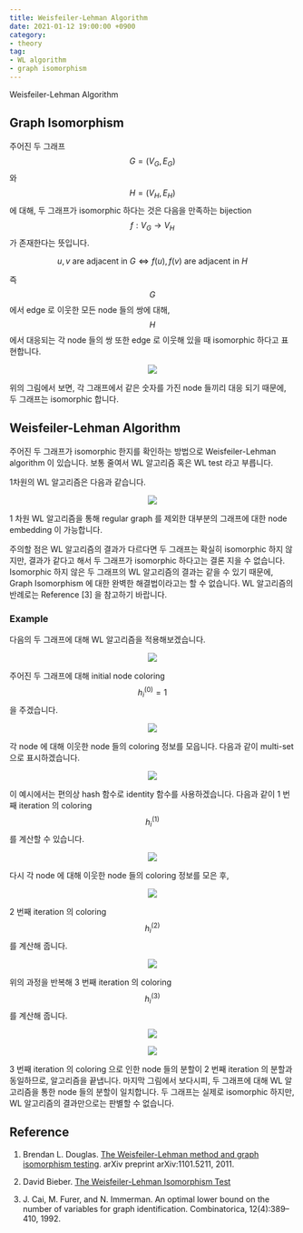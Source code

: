 ```yaml
---
title: Weisfeiler-Lehman Algorithm
date: 2021-01-12 19:00:00 +0900
category:
- theory
tag:
- WL algorithm
- graph isomorphism
---
```


Weisfeiler-Lehman Algorithm



## Graph Isomorphism



주어진 두 그래프 $$G = (V_{G},E_{G})$$ 와 $$H=(V_{H}, E_{H})$$ 에 대해, 두 그래프가 isomorphic 하다는 것은 다음을 만족하는 bijection $$f:V_{G}\rightarrow V_{H}$$ 가 존재한다는 뜻입니다.

$$
u, v \text{ are adjacent in }G \iff f(u), f(v) \text{ are adjacent in }H
$$

즉 $$G$$ 에서 edge 로 이웃한 모든 node 들의 쌍에 대해, $$H$$ 에서 대응되는 각 node 들의 쌍 또한 edge 로 이웃해 있을 때 isomorphic 하다고 표현합니다. 


<p align='center'>
    <img src = '/assets/post/Weisfeiler-Lehman-Algorithm/isomorphism.png' style = 'max-width: 100%; height: auto'>	
</p>
위의 그림에서 보면, 각 그래프에서 같은 숫자를 가진 node 들끼리 대응 되기 때문에, 두 그래프는 isomorphic 합니다.




## Weisfeiler-Lehman Algorithm



주어진 두 그래프가 isomorphic 한지를 확인하는 방법으로 Weisfeiler-Lehman algorithm 이 있습니다. 보통 줄여서 WL 알고리즘 혹은 WL test 라고 부릅니다.

1차원의 WL 알고리즘은 다음과 같습니다.

<p align='center'>
    <img src = '/assets/post/Weisfeiler-Lehman-Algorithm/algorithm.PNG' style = 'max-width: 100%; height: auto'>	
</p>
1 차원 WL 알고리즘을 통해 regular graph 를 제외한 대부분의 그래프에 대한 node embedding 이 가능합니다.



주의할 점은 WL 알고리즘의 결과가 다르다면 두 그래프는 확실히 isomorphic 하지 않지만, 결과가 같다고 해서 두 그래프가 isomorphic 하다고는 결론 지을 수 없습니다. Isomorphic 하지 않은 두 그래프의 WL 알고리즘의 결과는 같을 수 있기 때문에, Graph Isomorphism 에 대한 완벽한 해결법이라고는 할 수 없습니다. WL  알고리즘의 반례로는 Reference [3] 을 참고하기 바랍니다.



### Example


다음의 두 그래프에 대해 WL 알고리즘을 적용해보겠습니다.

<p align='center'>
    <img src = '/assets/post/Weisfeiler-Lehman-Algorithm/eg-0.png' style = 'max-width: 100%; height: auto'>	
</p>



주어진 두 그래프에 대해 initial node coloring  $$h^{(0)}_{i}=1$$ 을 주겠습니다.

<p align='center'>
    <img src = '/assets/post/Weisfeiler-Lehman-Algorithm/eg-1.png' style = 'max-width: 100%; height: auto'>	
</p>

각 node 에 대해 이웃한 node 들의 coloring 정보를 모읍니다. 다음과 같이 multi-set 으로 표시하겠습니다.

<p align='center'>
    <img src = '/assets/post/Weisfeiler-Lehman-Algorithm/eg-2.png' style = 'max-width: 100%; height: auto'>	
</p>

이 예시에서는 편의상 hash 함수로 identity 함수를 사용하겠습니다. 
다음과 같이 1 번째 iteration 의 coloring $$h^{(1)}_{i}$$ 를 계산할 수 있습니다. 

<p align='center'>
    <img src = '/assets/post/Weisfeiler-Lehman-Algorithm/eg-3.png' style = 'max-width: 100%; height: auto'>	
</p>

다시 각 node 에 대해 이웃한 node 들의 coloring 정보를 모은 후,

<p align='center'>
    <img src = '/assets/post/Weisfeiler-Lehman-Algorithm/eg-4.png' style = 'max-width: 100%; height: auto'>	
</p>

2 번째 iteration 의 coloring $$h^{(2)}_i$$ 를 계산해 줍니다. 

<p align='center'>
    <img src = '/assets/post/Weisfeiler-Lehman-Algorithm/eg-5.png' style = 'max-width: 100%; height: auto'>	
</p>

위의 과정을 반복해 3 번째 iteration 의 coloring $$h^{(3)}_i$$ 를 계산해 줍니다.

<p align='center'>
    <img src = '/assets/post/Weisfeiler-Lehman-Algorithm/eg-6.png' style = 'max-width: 100%; height: auto'>	
</p>

<p align='center'>
    <img src = '/assets/post/Weisfeiler-Lehman-Algorithm/eg-7.png' style = 'max-width: 100%; height: auto'>	
</p>

3 번째 iteration 의 coloring 으로 인한 node 들의 분할이 2 번째 iteration 의 분할과 동일하므로, 알고리즘을 끝냅니다. 마지막 그림에서 보다시피, 두 그래프에 대해 WL 알고리즘을 통한 node 들의 분할이 일치합니다. 두 그래프는 실제로 isomorphic 하지만, WL 알고리즘의 결과만으로는 판별할 수 없습니다.






## Reference

1. Brendan L. Douglas. [The Weisfeiler-Lehman method and graph isomorphism testing](https://arxiv.org/pdf/1101.5211.pdf). arXiv preprint
   arXiv:1101.5211, 2011.



2. David Bieber. [The Weisfeiler-Lehman Isomorphism Test](https://davidbieber.com/post/2019-05-10-weisfeiler-lehman-isomorphism-test/)



3.  J. Cai, M. Furer, and N. Immerman. An optimal lower bound on the number of variables for graph identification. Combinatorica, 12(4):389–410, 1992.
